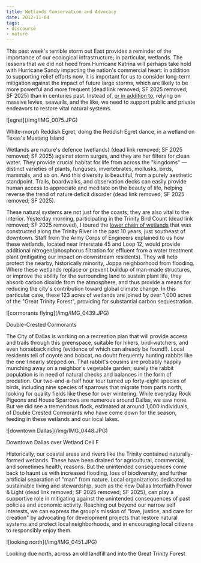 ```yaml
---
title: Wetlands Conservation and Advocacy
date: 2012-11-04
tags:
- discourse
- nature
---
```


This past week's terrible storm out East provides a reminder of the importance
of our ecological infrastructure; in particular, wetlands. The lessons that we
did not heed from Hurricane Katrina will perhaps take hold with Hurricane Sandy
impacting the nation's commercial heart: in addition to supporting relief
efforts now, it is important for us to consider long-term mitigation against the
impact of future large storms, which are likely to be more powerful and more
frequent (dead link removed; SF 2025 removed; SF 2025) than in centuries past. Instead of, [or in addition
to](https://www.nytimes.com/2012/11/04/nyregion/protecting-new-york-city-before-next-time.html),
relying on massive levies, seawalls, and the like, we need to support public and
private endeavors to restore vital natural systems.

<div class="image">
![egret](/img/IMG_0075.JPG)

White-morph Reddish Egret, doing the Reddish Egret dance, in a wetland on Texas's Mustang
Island
</div>

<!-- truncate -->

Wetlands are nature's
defence (wetlands) (dead link removed; SF 2025 removed; SF 2025) against storm surges, and they are her filters for clean water. They
provide crucial habitat for life from across the "kingdoms" &mdash; distinct
varieties of plants, funguses, invertebrates, mollusks, birds, mammals, and so
on. And this diversity is beautiful, from a purely aesthetic standpoint. Trails,
boardwalks, and observation decks can easily provide human access to appreciate
and meditate on the beauty of life, helping reverse the trend of nature deficit
disorder (dead link removed; SF 2025 removed; SF 2025).

These natural systems are not just for the coasts; they are also vital to the
interior. Yesterday morning, participating in the Trinity Bird Count (dead link removed; SF 2025
removed), I toured the [lower chain of
wetlands](https://trinityrivercorridor.com/floodcontrols/Pages/Chain-of-Wetlands.aspx)
that was constructed along the Trinity River in the past 10 years, just
southeast of downtown. Staff from the Army Corps of Engineers explained to us
how these wetlands, located near Interstate 45 and Loop 12, would provide
additional nitrogen/phosphorus filtration for effluent from a water treatment
plant (mitigating our impact on downstream residents). They will help protect
the nearby, historically minority, Joppa neighborhood from flooding. Where these
wetlands replace or prevent buildup of man-made structures, or improve the
ability for the surrounding land to sustain plant life, they absorb carbon
dioxide from the atmosphere, and thus provide a means for reducing the city's
contribution toward global climate change. In this particular case, these 123
acres of wetlands are joined by over 1,000 acres of the "Great Trinity Forest",
providing for substantial carbon
sequestration.

<div class="image">
![cormorants flying](/img/IMG_0439.JPG)

Double-Crested Cormorants
</div>

The City of Dallas is working on a recreation plan that will provide access and
trails through this greenspace, suitable for hikers, bird-watchers, and even
horseback riding (evidence of which can already be found!). Local residents tell
of coyote and bobcat, no doubt frequently hunting rabbits like the one I nearly
stepped on. That rabbit's cousins are probably happily munching away on a
neighbor's vegetable garden; surely the rabbit population is in need of natural
checks and balances in the form of predation. Our two-and-a-half hour tour
turned up forty-eight species of birds, including nine species of sparrows that
migrate from parts north, looking for quality fields like these for over
wintering. While everyday Rock Pigeons and House Sparrows are numerous around
Dallas, we saw none. But we did see a tremendous flock, estimated at around
1,000 individuals, of Double Crested Cormorants who have come down for the
season, feeding in these wetlands and our local lakes.

<div class="image">
![downtown Dallas](/img/IMG_0448.JPG)

Downtown Dallas over Wetland Cell F
</div>

Historically, our coastal areas and rivers like the Trinity contained
naturally-formed wetlands. These have been drained for agricultural, commercial,
and sometimes health, reasons. But the unintended consequences come back to
haunt us with increased flooding, loss of biodiversity, and further artificial
separation of "man" from nature. Local organizations dedicated to sustainable
living and stewardship, such as the new Dallas Interfaith Power &amp; Light (dead link removed; SF 2025 removed; SF 2025), can
play a supportive role in mitigating against the unintended consequences of past
policies and economic activity. Reaching out beyond our narrow self interests,
we can express the group's mission of "love, justice, and care for creation" by
advocating for development projects that restore natural systems and protect
local neighborhoods, and in encouraging local citizens to responsibly enjoy
them.

<div class="image">
![looking north](/img/IMG_0451.JPG)

Looking due north, across an old landfill and into the Great Trinity Forest
</div>
